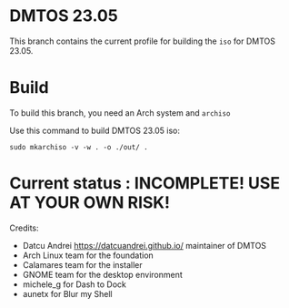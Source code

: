 # DMTOS 23.05  
This branch contains the current profile for building the `iso` for DMTOS 23.05.
# Build
To build this branch, you need an Arch system and `archiso`

Use this command to build DMTOS 23.05 iso:
```
sudo mkarchiso -v -w . -o ./out/ .
```

# Current status : INCOMPLETE! USE AT YOUR OWN RISK!

Credits:
- Datcu Andrei <https://datcuandrei.github.io/> maintainer of DMTOS
- Arch Linux team for the foundation
- Calamares team for the installer
- GNOME team for the desktop environment
- michele_g for Dash to Dock
- aunetx for Blur my Shell

